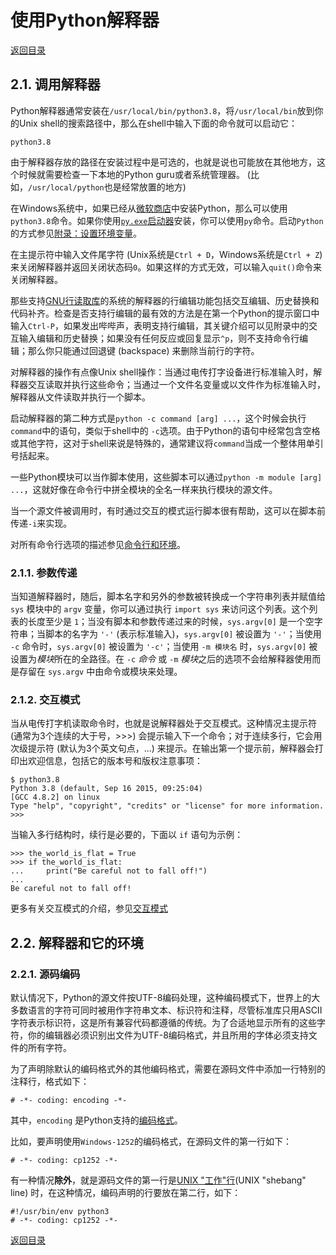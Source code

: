 # 使用Python解释器
[返回目录](../../Python教程目录.md)
## 2.1. 调用解释器
Python解释器通常安装在`/usr/local/bin/python3.8`，将`/usr/local/bin`放到你的Unix shell的搜索路径中，那么在shell中输入下面的命令就可以启动它：
```
python3.8
```
由于解释器存放的路径在安装过程中是可选的，也就是说也可能放在其他地方，这个时候就需要检查一下本地的Python guru或者系统管理器。 (比如，`/usr/local/python`也是经常放置的地方)

在Windows系统中，如果已经从[微软商店](https://docs.python.org/3.8/using/windows.html#windows-store)中安装Python，那么可以使用`python3.8`命令。如果你使用[`py.exe`启动器](https://docs.python.org/3.8/using/windows.html#launcher)安装，你可以使用`py`命令。启动`Python`的方式参见[附录：设置环境变量](https://docs.python.org/3.8/using/windows.html#setting-envvars)。

在主提示符中输入文件尾字符 (Unix系统是`Ctrl + D`，Windows系统是`Ctrl + Z`) 来关闭解释器并返回关闭状态码`0`。如果这样的方式无效，可以输入`quit()`命令来关闭解释器。

那些支持[GNU行读取库](https://tiswww.case.edu/php/chet/readline/rltop.html)的系统的解释器的行编辑功能包括交互编辑、历史替换和代码补齐。检查是否支持行编辑的最有效的方法是在第一个Python的提示窗口中输入`Ctrl-P`，如果发出哔哔声，表明支持行编辑，其关键介绍可以见附录中的交互输入编辑和历史替换；如果没有任何反应或回复显示`^p`，则不支持命令行编辑；那么你只能通过回退键 (backspace) 来删除当前行的字符。

对解释器的操作有点像Unix shell操作：当通过电传打字设备进行标准输入时，解释器交互读取并执行这些命令；当通过一个文件名变量或以文件作为标准输入时，解释器从文件读取并执行一个脚本。

启动解释器的第二种方式是`python -c command [arg] ...`，这个时候会执行`command`中的语句，类似于shell中的 `-c`选项。由于Python的语句中经常包含空格或其他字符，这对于shell来说是特殊的，通常建议将`command`当成一个整体用单引号括起来。

一些Python模块可以当作脚本使用，这些脚本可以通过`python -m module [arg] ...`，这就好像在命令行中拼全模块的全名一样来执行模块的源文件。

当一个源文件被调用时，有时通过交互的模式运行脚本很有帮助，这可以在脚本前传递`-i`来实现。

对所有命令行选项的描述参见[命令行和环境](https://docs.python.org/3.8/using/cmdline.html#using-on-general)。

### 2.1.1. 参数传递
当知道解释器时，随后，脚本名字和另外的参数被转换成一个字符串列表并赋值给 `sys` 模块中的 `argv` 变量，你可以通过执行 `import sys` 来访问这个列表。这个列表的长度至少是 `1`；当没有脚本和参数传递过来的时候，`sys.argv[0]` 是一个空字符串；当脚本的名字为 `'-'` (表示标准输入)，`sys.argv[0]` 被设置为 `'-'`；当使用 `-c` 命令时，`sys.argv[0]` 被设置为 `'-c'`；当使用 `-m 模块名` 时，`sys.argv[0]` 被设置为*模块*所在的全路径。在 `-c` *命令* 或 `-m` *模块*之后的选项不会给解释器使用而是存留在 `sys.argv` 中由命令或模块来处理。

### 2.1.2. 交互模式
当从电传打字机读取命令时，也就是说解释器处于交互模式。这种情况主提示符 (通常为3个连续的大于号，>>>) 会提示输入下一个命令；对于连续多行，它会用次级提示符 (默认为3个英文句点，...) 来提示。在输出第一个提示前，解释器会打印出欢迎信息，包括它的版本号和版权注意事项：
```
$ python3.8
Python 3.8 (default, Sep 16 2015, 09:25:04)
[GCC 4.8.2] on linux
Type "help", "copyright", "credits" or "license" for more information.
>>>
```
当输入多行结构时，续行是必要的，下面以 `if` 语句为示例：
```
>>> the_world_is_flat = True
>>> if the_world_is_flat:
...     print("Be careful not to fall off!")
...
Be careful not to fall off!
```
更多有关交互模式的介绍，参见[交互模式](https://docs.python.org/3.8/tutorial/appendix.html#tut-interac)

## 2.2. 解释器和它的环境
### 2.2.1. 源码编码
默认情况下，Python的源文件按UTF-8编码处理，这种编码模式下，世界上的大多数语言的字符可同时被用作字符串文本、标识符和注释，尽管标准库只用ASCII字符表示标识符，这是所有兼容代码都遵循的传统。为了合适地显示所有的这些字符，你的编辑器必须识别出文件为UTF-8编码格式，并且所用的字体必须支持文件的所有字符。

为了声明除默认的编码格式外的其他编码格式，需要在源码文件中添加一行特别的注释行，格式如下：
```
# -*- coding: encoding -*-
```
其中，`encoding` 是Python支持的[编码格式](https://docs.python.org/3.8/library/codecs.html#module-codecs)。

比如，要声明使用`Windows-1252`的编码格式，在源码文件的第一行如下：
```
# -*- coding: cp1252 -*-
```
有一种情况**除外**，就是源码文件的第一行是[UNIX "工作"行](https://docs.python.org/3.8/tutorial/appendix.html#tut-scripts)(UNIX "shebang" line) 时，在这种情况，编码声明的行要放在第二行，如下：
```
#!/usr/bin/env python3
# -*- coding: cp1252 -*-
```

[返回目录](../../Python教程目录.md)

